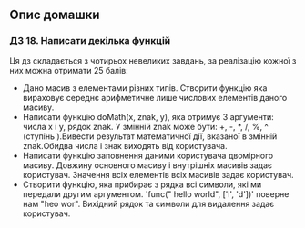 ## Опис домашки

### ДЗ 18. Написати декілька функцій

Ця дз складається з чотирьох невеликих завдань, за реалізацію кожної з них можна отримати 25 балів:

* Дано масив з елементами різних типів. Створити функцію яка вираховує середнє арифметичне лише числових елементів даного масиву.
* Написати функцію doMath(x, znak, y), яка отримує 3 аргументи: числа x і y, рядок znak. У змінній znak може бути: +, -, *, /, %, ^ (ступінь ).Вивести результат математичної дії, вказаної в змінній znak.Обидва числа і знак виходять від користувача.
* Написати функцію заповнення даними користувача двомірного масиву. Довжину основного масиву і внутрішніх масивів задає користувач. Значення всіх елементів всіх масивів задає користувач.
* Створити функцію, яка прибирає з рядка всі символи, які ми передали другим аргументом. 'func(" hello world", ['l', 'd'])' поверне нам "heo wor". Вихідний рядок та символи для видалення задає користувач.
